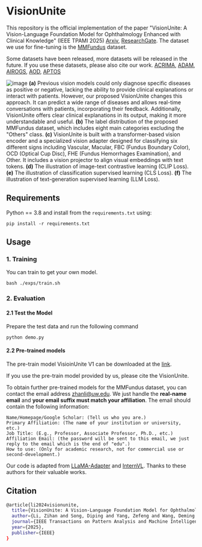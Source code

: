 # VisionUnite
This repository is the official implementation of the paper "VisionUnite: A Vision-Language Foundation Model for Ophthalmology Enhanced with Clinical Knowledge" (IEEE TPAMI 2025) [Arxiv](https://arxiv.org/abs/2408.02865), [ResearchGate](https://www.researchgate.net/publication/394425824_VisionUnite_A_Vision-Language_Foundation_Model_for_Ophthalmology_Enhanced_with_Clinical_Knowledge). The dataset we use for fine-tuning is the [MMFundus](https://github.com/HUANGLIZI/MMFundus) dataset.
 
Some datasets have been released, more datasets will be released in the future. If you use these datasets, please also cite our work.
[ACRIMA](https://drive.google.com/drive/folders/1mQ74DcE73WXJOVCutF7b0DqY6HWw7ICk?usp=sharing),
[ADAM](https://drive.google.com/drive/folders/1Iv0ZKdU_xI95m6wkos1xXA3cQ1QR_wFV?usp=drive_link),
[AIROGS](https://drive.google.com/drive/folders/15qfcObk1rfBoRLP_U09ZrQYvHOk6dZkZ?usp=sharing),
[AOD](https://drive.google.com/drive/folders/1u6xqkxsl2UtCDXpr7I8tm2kPY4WFtng8?usp=sharing),
[APTOS](https://drive.google.com/drive/folders/1N_SPk52-gfQVMcuDyuF2xXNhmAoCWi9b?usp=drive_link)

![image](https://github.com/HUANGLIZI/VisionUnite/blob/main/VisionUnite_Manuscript.jpg)
**(a)** Previous vision models could only diagnose specific diseases as positive or negative, lacking the ability to provide clinical explanations or interact with patients. However, our proposed VisionUnite changes this approach. It can predict a wide range of diseases and allows real-time conversations with patients, incorporating their feedback. Additionally, VisionUnite offers clear clinical explanations in its output, making it more understandable and useful. **(b)** The label distribution of the proposed MMFundus dataset, which includes eight main categories excluding the "Others" class. **(c)** VisionUnite is built with a transformer-based vision encoder and a specialized vision adapter designed for classifying six different signs including Vascular, Macular, FBC (Fundus Boundary Color), OCD (Optical Cup Disc), FHE (Fundus Hemorrhages Examination), and Other. It includes a vision projector to align visual embeddings with text tokens. **(d)** The illustration of image-text contrastive learning (CLIP Loss). **(e)** The illustration of classification supervised learning (CLS Loss). **(f)** The illustration of text-generation supervised learning (LLM Loss).

## Requirements
Python == 3.8 and install from the ```requirements.txt``` using:
```angular2html
pip install -r requirements.txt
```

## Usage

### 1. Training

You can train to get your own model.

```angular2html
bash ./exps/train.sh
```

### 2. Evaluation

#### 2.1 Test the Model

Prepare the test data and run the following command
```angular2html
python demo.py
```

#### 2.2 Pre-trained models
The pre-train model VisioinUnite V1 can be downloaded at the [link](https://uillinoisedu-my.sharepoint.com/:u:/g/personal/zl111_illinois_edu/Edr7x0BKfQZJmv5nQA50VZEBbKvyVuiQw3MKoGx4Y93DMg?e=3J8JzS). 

If you use the pre-train model provided by us, please cite the VisionUnite.

To obtain further pre-trained models for the MMFundus dataset, you can contact the email address zhanli@uw.edu. We just handle the **real-name email** and **your email suffix must match your affiliation**. The email should contain the following information:
```angular2html
Name/Homepage/Google Scholar: (Tell us who you are.)
Primary Affiliation: (The name of your institution or university, etc.)
Job Title: (E.g., Professor, Associate Professor, Ph.D., etc.)
Affiliation Email: (the password will be sent to this email, we just reply to the email which is the end of "edu".)
How to use: (Only for academic research, not for commercial use or second-development.)
```

Our code is adapted from [LLaMA-Adapter](https://github.com/OpenGVLab/LLaMA-Adapter) and [InternVL](https://github.com/OpenGVLab/InternVL). Thanks to these authors for their valuable works.

## Citation

```bash
@article{li2024visionunite,
  title={VisionUnite: A Vision-Language Foundation Model for Ophthalmology Enhanced with Clinical Knowledge},
  author={Li, Zihan and Song, Diping and Yang, Zefeng and Wang, Deming and Li, Fei and Zhang, Xiulan and Kinahan, Paul E and Qiao, Yu},
  journal={IEEE Transactions on Pattern Analysis and Machine Intelligence},
  year={2025},
  publisher={IEEE}
}
```
